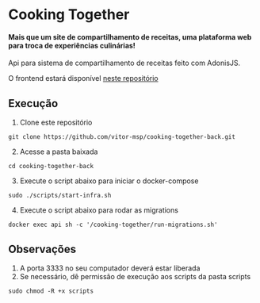# Cooking Together

#### Mais que um site de compartilhamento de receitas, uma plataforma web para troca de experiências culinárias!

Api para sistema de compartilhamento de receitas feito com AdonisJS.

O frontend estará disponível [neste repositório](https://github.com/vitor-msp/cooking-together-front)

## Execução

1. Clone este repositório
```
git clone https://github.com/vitor-msp/cooking-together-back.git
```

2. Acesse a pasta baixada
```
cd cooking-together-back
```

3. Execute o script abaixo para iniciar o docker-compose

```
sudo ./scripts/start-infra.sh
```

4. Execute o script abaixo para rodar as migrations

```
docker exec api sh -c '/cooking-together/run-migrations.sh'
```

## Observações

1. A porta 3333 no seu computador deverá estar liberada
2. Se necessário, dê permissão de execução aos scripts da pasta scripts
```
sudo chmod -R +x scripts
```